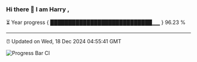 ### Hi there 👋 I am Harry , 

⏳ Year progress { ████████████████████████████▁▁ } 96.23 %

---

⏰ Updated on Wed, 18 Dec 2024 04:55:41 GMT

![Progress Bar CI](https://github.com/duykhang68/duykhang68/workflows/Progress%20Bar%20CI/badge.svg)
